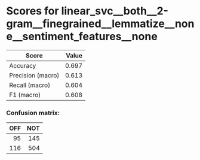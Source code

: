 # Scores for linear_svc__both__2-gram__finegrained__lemmatize__none__sentiment_features__none
|      Score      |Value|
|-----------------|----:|
|Accuracy         |0.697|
|Precision (macro)|0.613|
|Recall (macro)   |0.604|
|F1 (macro)       |0.608|

### Confusion matrix:
|OFF|NOT|
|--:|--:|
| 95|145|
|116|504|
